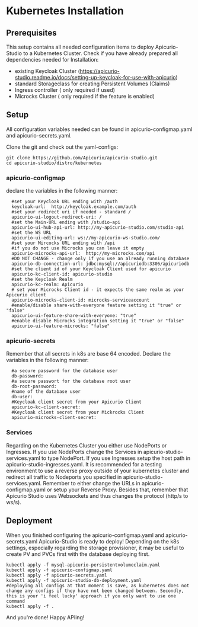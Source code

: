 # Kubernetes Installation

## Prerequisites

This setup contains all needed configuration items to deploy Apicurio-Studio to a Kubernetes Cluster. Check if you have already prepared all dependencies needed for Installation:

- existing Keycloak Cluster (https://apicurio-studio.readme.io/docs/setting-up-keycloak-for-use-with-apicurio)
- standard Storageclass for creating Persistent Volumes (Claims)
- Ingress controller ( only required if used)
- Microcks Cluster ( only required if the feature is enabled)

## Setup

All configuration variables needed can be found in apicurio-configmap.yaml and apicurio-secrets.yaml.

Clone the git and check out the yaml-configs:

```
git clone https://github.com/Apicurio/apicurio-studio.git
cd apicurio-studio/distro/kubernetes
```

### apicurio-configmap

declare the variables in the following manner:
```
  #set your Keycloak URL ending with /auth
  keycloak-url:  http://keycloak.example.com/auth
  #set your redirect uri if needed - standard / 
  apicurio-ui-logout-redirect-uri: /
  #set the Main-URL ending with /studio-api
  apicurio-ui-hub-api-url: http://my-apicurio-studio.com/studio-api
  #set the WS URL 
  apicurio-ui-editing-url: ws://my-apicurio-ws-studio.com/
  #set your Mircocks URL ending with /api
  #if you do not use Microcks you can leave it empty
  apicurio-microcks-api-url:  http://my-microcks.com/api
  #DO NOT CHANGE - change only if you use an already running database
  apicurio-db-connection-url: jdbc:mysql://apicuriodb:3306/apicuriodb
  #set the client id of your Keycloak Client used for apicurio
  apicurio-kc-client-id: apicurio-studio
  #set the Keycloak Realm
  apicurio-kc-realm: Apicurio
  # set your Microcks Client id - it expects the same realm as your Apicurio client
  apicurio-microcks-client-id: microcks-serviceaccount
  #enable/disable share-with-everyone feature setting it "true" or "false"
  apicurio-ui-feature-share-with-everyone: "true"
  #enable disable Microcks integration setting it "true" or "false"
  apicurio-ui-feature-microcks: "false"
```

### apicurio-secrets

Remember that all secrets in k8s are base 64 encoded. Declare the variables in the following manner:

```
  #a secure password for the database user
  db-password:
  #a secure passwort for the database root user
  db-root-password:
  #name of the database user
  db-user:
  #Keycloak client secret from your Apicurio Client
  apicurio-kc-client-secret:
  #Keycloak client secret from your Mickrocks Client
  apicurio-microcks-client-secret:

```

### Services

Regarding on the Kubernetes Cluster you either use NodePorts or Ingresses. 
If you use NodePorts change the Services in apicurio-studio-services.yaml to type NodePort.
If you use Ingresses setup the host path in apicurio-studio-ingresses.yaml.
It is recommended for a testing environment to use a reverse proxy outside of your kubernetes cluster and  redirect all traffic to Nodeports you specified in apicurio-studio-services.yaml.
Remember to either change the URLs in apicurio-configmap.yaml or setup your Reverse Proxy. Besides that, remember that Apicurio Studio uses Websockets and thus changes the protocol (http/s to ws/s).

## Deployment

When you finished configuring the apicurio-configmap.yaml and apicurio-secrets.yaml Apicurio-Studio is ready to deploy!
Depending on the k8s settings, especially regarding the storage provisioner, it may be useful to create PV and PVCs first with the database deploying first.


```
kubectl apply -f mysql-apicurio-persistentvolumeclaim.yaml
kubectl apply -f apicurio-configmap.yaml
kubectl apply -f apicurio-secrets.yaml
kubectl apply -f apicurio-studio-db-deployment.yaml
#deploying all configs at that moment is save, as kubernetes does not change any configs if they have not been changed between. Secondly, this is your 'i feel lucky' approach if you only want to use one command
kubectl apply -f .
```

And you're done! Happy APIing!
